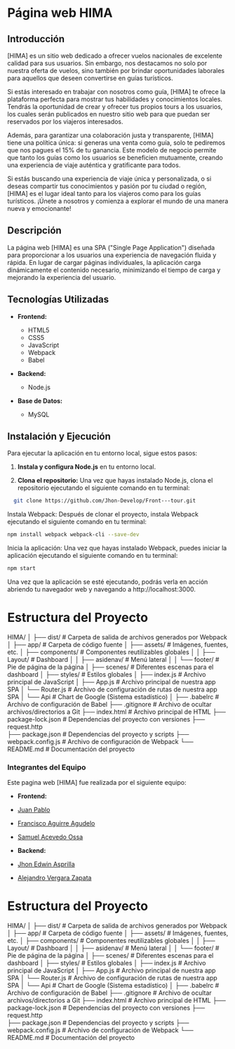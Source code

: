 # Página web HIMA

## Introducción

[HIMA] es un sitio web dedicado a ofrecer vuelos nacionales de excelente calidad para sus usuarios. Sin embargo, nos destacamos no solo por nuestra oferta de vuelos, sino también por brindar oportunidades laborales para aquellos que deseen convertirse en guías turísticos.

Si estás interesado en trabajar con nosotros como guía, [HIMA] te ofrece la plataforma perfecta para mostrar tus habilidades y conocimientos locales. Tendrás la oportunidad de crear y ofrecer tus propios tours a los usuarios, los cuales serán publicados en nuestro sitio web para que puedan ser reservados por los viajeros interesados.

Además, para garantizar una colaboración justa y transparente, [HIMA] tiene una política única: si generas una venta como guía, solo te pediremos que nos pagues el 15% de tu ganancia. Este modelo de negocio permite que tanto los guías como los usuarios se beneficien mutuamente, creando una experiencia de viaje auténtica y gratificante para todos.

Si estás buscando una experiencia de viaje única y personalizada, o si deseas compartir tus conocimientos y pasión por tu ciudad o región, [HIMA] es el lugar ideal tanto para los viajeros como para los guías turísticos. ¡Únete a nosotros y comienza a explorar el mundo de una manera nueva y emocionante!

## Descripción

La página web [HIMA] es una SPA ("Single Page Application") diseñada para proporcionar a los usuarios una experiencia de navegación fluida y rápida. En lugar de cargar páginas individuales, la aplicación carga dinámicamente el contenido necesario, minimizando el tiempo de carga y mejorando la experiencia del usuario.

## Tecnologías Utilizadas

- **Frontend:**
  - HTML5
  - CSS5
  - JavaScript
  - Webpack
  - Babel


- **Backend:**
  - Node.js


- **Base de Datos:**
  - MySQL


## Instalación y Ejecución

Para ejecutar la aplicación en tu entorno local, sigue estos pasos:

1. **Instala y configura Node.js** en tu entorno local.

2. **Clona el repositorio:** Una vez que hayas instalado Node.js, clona el repositorio ejecutando el siguiente comando en tu terminal:

 ```bash
   git clone https://github.com/Jhon-Develop/Front---tour.git
```

Instala Webpack: Después de clonar el proyecto, instala Webpack ejecutando el siguiente comando en tu terminal:

 ```bash
npm install webpack webpack-cli --save-dev
```

Inicia la aplicación: Una vez que hayas instalado Webpack, puedes iniciar la aplicación ejecutando el siguiente comando en tu terminal:

 ```bash
npm start
```
Una vez que la aplicación se esté ejecutando, podrás verla en acción abriendo tu navegador web y navegando a http://localhost:3000.

# Estructura del Proyecto

HIMA/
│
├── dist/                       # Carpeta de salida de archivos generados por Webpack
│
├── app/                        # Carpeta de código fuente
│   ├── assets/                 # Imágenes, fuentes, etc.
│   ├── components/             # Componentes reutilizables globales
│   │   ├── Layout/             # Dashboard
│   │   ├── asidenav/           # Menú lateral
│   │   └── footer/             # Pie de página de la página
│   ├── scenes/                 # Diferentes escenas para el dashboard
│   ├── styles/                 # Estilos globales
│   ├── index.js                # Archivo principal de JavaScript
│   ├── App.js                  # Archivo principal de nuestra app SPA
│   └── Router.js               # Archivo de configuración de rutas de nuestra app SPA
│   └── Api                     # Chart de Google (Sistema estadístico)
│
├── .babelrc                    # Archivo de configuración de Babel
├── .gitignore                  # Archivo de ocultar archivos/directorios a Git
├── index.html                  # Archivo principal de HTML
├── package-lock.json           # Dependencias del proyecto con versiones
├── request.http                
├── package.json                # Dependencias del proyecto y scripts
├── webpack.config.js           # Archivo de configuración de Webpack
└── README.md                   # Documentación del proyecto

### Integrantes del Equipo

Este pagina web [HIMA] fue realizada por el siguiente equipo:

- **Frontend:**

- [Juan Pablo](https://github.com/JuanAgudelo1015)
- [Francisco Aguirre Agudelo](https://github.com/franciscoaguirredev)
- [Samuel Acevedo Ossa](https://github.com/samuelacevedo9307)

- **Backend:**

- [Jhon Edwin Asprilla](https://github.com/Jhon-Develop)
- [Alejandro Vergara Zapata](https://github.com/yeyo-san)
# Estructura del Proyecto

HIMA/
│
├── dist/                       # Carpeta de salida de archivos generados por Webpack
│
├── app/                        # Carpeta de código fuente
│   ├── assets/                 # Imágenes, fuentes, etc.
│   ├── components/             # Componentes reutilizables globales
│   │   ├── Layout/             # Dashboard
│   │   ├── asidenav/           # Menú lateral
│   │   └── footer/             # Pie de página de la página
│   ├── scenes/                 # Diferentes escenas para el dashboard
│   ├── styles/                 # Estilos globales
│   ├── index.js                # Archivo principal de JavaScript
│   ├── App.js                  # Archivo principal de nuestra app SPA
│   └── Router.js               # Archivo de configuración de rutas de nuestra app SPA
│   └── Api                     # Chart de Google (Sistema estadístico)
│
├── .babelrc                    # Archivo de configuración de Babel
├── .gitignore                  # Archivo de ocultar archivos/directorios a Git
├── index.html                  # Archivo principal de HTML
├── package-lock.json           # Dependencias del proyecto con versiones
├── request.http                
├── package.json                # Dependencias del proyecto y scripts
├── webpack.config.js           # Archivo de configuración de Webpack
└── README.md                   # Documentación del proyecto